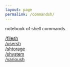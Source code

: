 ```yaml
---
layout: page
permalink: /commandsh/
---
```


notebook of shell commands<br>

<a href="{{ '/filesh/' | prepend: site.baseurl | prepend: site.url }}">/filesh</a><br>
<a href="{{ '/usersh/' | prepend: site.baseurl | prepend: site.url }}">/usersh</a><br>
<a href="{{ '/shtorage/' | prepend: site.baseurl | prepend: site.url }}">/shtorage</a><br>
<a href="{{ '/shystem/' | prepend: site.baseurl | prepend: site.url }}">/shystem</a><br>
<a href="{{ '/varioush/' | prepend: site.baseurl | prepend: site.url }}">/varioush</a>
 

